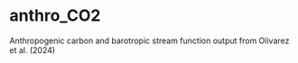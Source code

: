 # anthro_CO2
Anthropogenic carbon and barotropic stream function output from Olivarez et al. (2024)
